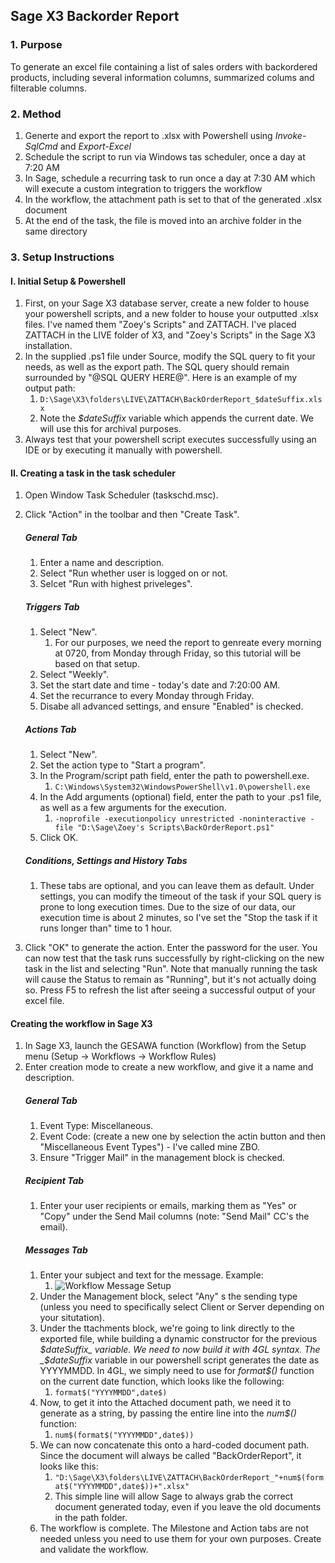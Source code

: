 ## Sage X3 Backorder Report
### 1. Purpose
To generate an excel file containing a list of sales orders with backordered products, including several information columns, summarized colums and filterable columns.

### 2. Method
1. Generte and export the report to .xlsx with Powershell using _Invoke-SqlCmd_ and _Export-Excel_
2. Schedule the script to run via Windows tas scheduler, once a day at 7:20 AM
3. In Sage, schedule a recurring task to run once a day at 7:30 AM which will execute a custom integration to triggers the workflow
4. In the workflow, the attachment path is set to that of the generated .xlsx document
5. At the end of the task, the file is moved into an archive folder in the same directory

### 3. Setup Instructions
#### I. Initial Setup & Powershell
1. First, on your Sage X3 database server, create a new folder to house your powershell scripts, and a new folder to house your outputted .xlsx files. I've named them "Zoey's Scripts" and ZATTACH. I've placed ZATTACH in the LIVE folder of X3, and "Zoey's Scripts" in the Sage X3 installation.
2. In the supplied .ps1 file under Source, modify the SQL query to fit your needs, as well as the export path. The SQL query should remain surrounded by "@SQL QUERY HERE@". Here is an example of my output path:
    1. ```D:\Sage\X3\folders\LIVE\ZATTACH\BackOrderReport_$dateSuffix.xlsx```
    2. Note the _$dateSuffix_ variable which appends the current date. We will use this for archival purposes.
3. Always test that your powershell script executes successfully using an IDE or by executing it manually with powershell.
#### II. Creating a task in the task scheduler
1. Open Window Task Scheduler (taskschd.msc).
2. Click "Action" in the toolbar and then "Create Task".
    ##### General Tab
    1. Enter a name and description.
    2. Select "Run whether user is logged on or not.
    3. Selcet "Run with highest priveleges".
    ##### Triggers Tab
    1. Select "New".
        1. For our purposes, we need the report to genreate every morning at 0720, from Monday through Friday, so this tutorial will be based on that setup.
    2. Select "Weekly".
    3. Set the start date and time - today's date and 7:20:00 AM.
    4. Set the recurrance to every Monday through Friday.
    5. Disabe all advanced settings, and ensure "Enabled" is checked.
    ##### Actions Tab
    1. Select "New".
    2. Set the action type to "Start a program".
    3. In the Program/script path field, enter the path to powershell.exe.
        1. ```C:\Windows\System32\WindowsPowerShell\v1.0\powershell.exe```
    4. In the Add arguments (optional) field, enter the path to your .ps1 file, as well as a few arguments for the execution.
        1. ```-noprofile -executionpolicy unrestricted -noninteractive -file "D:\Sage\Zoey's Scripts\BackOrderReport.ps1"```
    5. Click OK.
    ##### Conditions, Settings and History Tabs
    1. These tabs are optional, and you can leave them as default. Under settings, you can modify the timeout of the task if your SQL query is prone to long execution times. Due to the size of our data, our execution time is about 2 minutes, so I've set the "Stop the task if it runs longer than" time to 1 hour.

3. Click "OK" to generate the action. Enter the password for the user. You can now test that the task runs successfully by right-clicking on the new task in the list and selecting "Run". Note that manually running the task will cause the Status to remain as "Running", but it's not actually doing so. Press F5 to refresh the list after seeing a successful output of your excel file.
#### Creating the workflow in Sage X3
1. In Sage X3, launch the GESAWA function (Workflow) from the Setup menu (Setup -> Workflows -> Workflow Rules)
2. Enter creation mode to create a new workflow, and give it a name and description.
    ##### General Tab
    1. Event Type: Miscellaneous.
    2. Event Code: (create a new one by selection the actin button and then "Miscellaneous Event Types") - I've called mine ZBO.
    3. Ensure "Trigger Mail" in the management block is checked.
    ##### Recipient Tab
    1. Enter your user recipients or emails, marking them as "Yes" or "Copy" under the Send Mail columns (note: "Send Mail" CC's the email).
    ##### Messages Tab
    1. Enter your subject and text for the message. Example:
        1. ![Workflow Message Setup](https://ptpimg.me/fkrd8v.png)
    2. Under the Management block, select "Any" s the sending type (unless you need to specifically select Client or Server depending on your situtation).
    3. Under the ttachments block, we're going to link directly to the exported file, while building a dynamic constructor for the previous _$dateSuffix_ variable. We need to now build it with 4GL syntax. The _$dateSuffix_ variable in our powershell script generates the date as YYYYMMDD. In 4GL, we simply need to use for _format$()_ function on the current date function, which looks like the following:
        1. ```format$("YYYYMMDD",date$)```
    4. Now, to get it into the Attached document path, we need it to generate as a string, by passing the entire line into the _num$()_ function:
        1. ```num$(format$("YYYYMMDD",date$))```
    5. We can now concatenate this onto a hard-coded document path. Since the document will always be called "BackOrderReport", it looks like this:
        1. ```"D:\Sage\X3\folders\LIVE\ZATTACH\BackOrderReport_"+num$(format$("YYYYMMDD",date$))+".xlsx"```
        2. This simple line will allow Sage to always grab the correct document generated today, even if you leave the old documents in the path folder.
    5. The workflow is complete. The Milestone and Action tabs are not needed unless you need to use them for your own purposes. Create and validate the workflow.